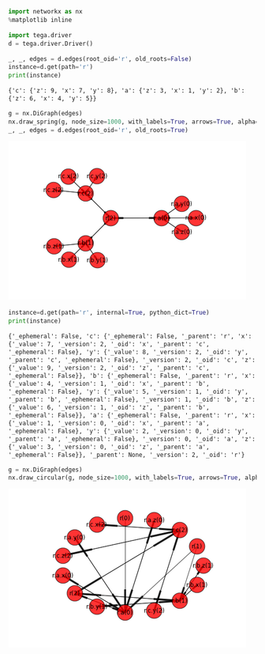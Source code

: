 

```python
import networkx as nx
%matplotlib inline
```


```python
import tega.driver
d = tega.driver.Driver()
```


```python
_, _, edges = d.edges(root_oid='r', old_roots=False)
instance=d.get(path='r')
print(instance)
```

    {'c': {'z': 9, 'x': 7, 'y': 8}, 'a': {'z': 3, 'x': 1, 'y': 2}, 'b': {'z': 6, 'x': 4, 'y': 5}}



```python
g = nx.DiGraph(edges)
nx.draw_spring(g, node_size=1000, with_labels=True, arrows=True, alpha=0.8)
_, _, edges = d.edges(root_oid='r', old_roots=True)
```


![png](output_3_0.png)



```python
instance=d.get(path='r', internal=True, python_dict=True)
print(instance)
```

    {'_ephemeral': False, 'c': {'_ephemeral': False, '_parent': 'r', 'x': {'_value': 7, '_version': 2, '_oid': 'x', '_parent': 'c', '_ephemeral': False}, 'y': {'_value': 8, '_version': 2, '_oid': 'y', '_parent': 'c', '_ephemeral': False}, '_version': 2, '_oid': 'c', 'z': {'_value': 9, '_version': 2, '_oid': 'z', '_parent': 'c', '_ephemeral': False}}, 'b': {'_ephemeral': False, '_parent': 'r', 'x': {'_value': 4, '_version': 1, '_oid': 'x', '_parent': 'b', '_ephemeral': False}, 'y': {'_value': 5, '_version': 1, '_oid': 'y', '_parent': 'b', '_ephemeral': False}, '_version': 1, '_oid': 'b', 'z': {'_value': 6, '_version': 1, '_oid': 'z', '_parent': 'b', '_ephemeral': False}}, 'a': {'_ephemeral': False, '_parent': 'r', 'x': {'_value': 1, '_version': 0, '_oid': 'x', '_parent': 'a', '_ephemeral': False}, 'y': {'_value': 2, '_version': 0, '_oid': 'y', '_parent': 'a', '_ephemeral': False}, '_version': 0, '_oid': 'a', 'z': {'_value': 3, '_version': 0, '_oid': 'z', '_parent': 'a', '_ephemeral': False}}, '_parent': None, '_version': 2, '_oid': 'r'}



```python
g = nx.DiGraph(edges)
nx.draw_circular(g, node_size=1000, with_labels=True, arrows=True, alpha=0.8)
```


![png](output_5_0.png)

